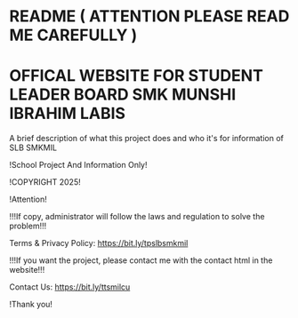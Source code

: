 # README ( ATTENTION PLEASE READ ME CAREFULLY )
# OFFICAL WEBSITE FOR STUDENT LEADER BOARD SMK MUNSHI IBRAHIM LABIS

A brief description of what this project does and who it's for information of SLB SMKMIL

!School Project And Information Only!

!COPYRIGHT 2025!

!Attention!

!!!If copy, administrator will follow the laws and regulation to solve the problem!!!

Terms & Privacy Policy: https://bit.ly/tpslbsmkmil

!!!If you want the project, please contact me with the contact html in the website!!!

Contact Us: https://bit.ly/ttsmilcu

!Thank you!

